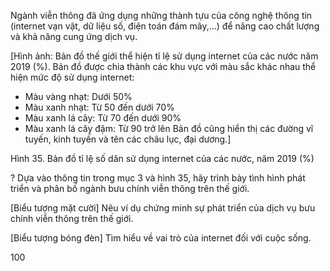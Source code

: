 Ngành viễn thông đã ứng dụng những thành tựu của công nghệ thông tin (internet vạn vật, dữ liệu số, điện toán đám mây,...) để nâng cao chất lượng và khả năng cung ứng dịch vụ.

[Hình ảnh: Bản đồ thế giới thể hiện tỉ lệ sử dụng internet của các nước năm 2019 (%). Bản đồ được chia thành các khu vực với màu sắc khác nhau thể hiện mức độ sử dụng internet:
- Màu vàng nhạt: Dưới 50%
- Màu xanh nhạt: Từ 50 đến dưới 70%
- Màu xanh lá cây: Từ 70 đến dưới 90%
- Màu xanh lá cây đậm: Từ 90 trở lên
Bản đồ cũng hiển thị các đường vĩ tuyến, kinh tuyến và tên các châu lục, đại dương.]

Hình 35. Bản đồ tỉ lệ số dân sử dụng internet của các nước, năm 2019 (%)

? Dựa vào thông tin trong mục 3 và hình 35, hãy trình bày tình hình phát triển và phân bố ngành bưu chính viễn thông trên thế giới.

[Biểu tượng mặt cười] Nêu ví dụ chứng minh sự phát triển của dịch vụ bưu chính viễn thông trên thế giới.

[Biểu tượng bóng đèn] Tìm hiểu về vai trò của internet đối với cuộc sống.

100